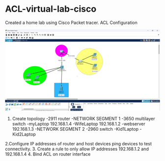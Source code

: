 # ACL-virtual-lab-cisco
Created a home lab using Cisco Packet tracer.
ACL Configuration

![image alt](https://github.com/Salayne/ACL-virtual-lab-cisco/blob/8ab2b0297b506bcb15c84122d84137629083fcf9/Screenshot%202024-12-18%20223455.png)

1. Create topology
-2911 router
-NETWORK SEGMENT 1
-3650 multilayer switch
-myLaptop 192.168.1.4
-WifeLaptop 192.168.1.2
-webserver 192.168.1.3
-NETWORK SEGMENT 2
-2960 switch
-Kid1Laptop
-Kid2Laptop

2.Configure IP addresses of router and host devices ping devices to test connectivity.
3. Create a rule to only allow IP addresses 192.168.1.2 and 192.168.1.4
4. Bind ACL on router interface


